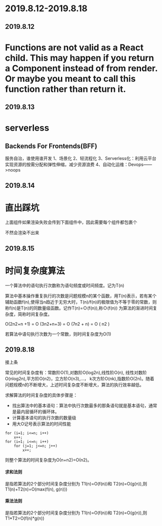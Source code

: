 # 2019.8.12-2019.8.18

## 2019.8.12

# Functions are not valid as a React child. This may happen if you return a Component instead of <Component /> from render. Or maybe you meant to call this function rather than return it.

## 2019.8.13
# serverless
## Backends For Frontends(BFF)
服务自治，谁使用谁开发
1、场景化
2、轻流程化
3、Serverless化：利用云平台实现资源的按需分配和弹性伸缩，减少资源浪费
4、自动化运维：Devops——>noops

## 2019.8.14
# 直出踩坑
上面组件如果渲染失败会传到下面组件中，因此需要每个组件都包裹个<div>不然会渲染不出来

## 2019.8.15
# 时间复杂度算法
一个算法中的语句执行次数称为语句频度或时间频度。记为T(n)

算法中基本操作重复执行的次数是问题规模n的某个函数，用T(n)表示，若有某个辅助函数f(n),使得当n趋近于无穷大时，T(n)/f(n)的极限值为不等于零的常数，则称f(n)是T(n)的同数量级函数。记作T(n)=Ｏ(f(n)),称Ｏ(f(n)) 为算法的渐进时间复杂度，简称时间复杂度。

O(2n2+n +1) = O (3n2+n+3) = O (7n2 + n) = O ( n2 ) 

若算法中语句执行次数为一个常数，则时间复杂度为O(1)

## 2019.8.18
接上条

常见的时间复杂度有：常数阶O(1),对数阶O(log2n),线性阶O(n), 线性对数阶O(nlog2n),平方阶O(n2)，立方阶O(n3),...， k次方阶O(nk),指数阶O(2n)。随着问题规模n的不断增大，上述时间复杂度不断增大，算法的执行效率越低。

求解算法的时间复杂度的具体步骤是：
- 找出算法中的基本语句：算法中执行次数最多的那条语句就是基本语句，通常是最内层循环的循环体。
- 计算基本语句的执行次数的数量级
- 用大Ο记号表示算法的时间性能

```
for (i=1; i<=n; i++)
    x++;
for (i=1; i<=n; i++)
    for (j=1; j<=n; j++)
        x++;
```

则整个算法的时间复杂度为Ο(n+n2)=Ο(n2)。

#### 求和法则
是指若算法的2个部分时间复杂度分别为 T1(n)=O(f(n))和 T2(n)=O(g(n)),则 T1(n)+T2(n)=O(max(f(n), g(n)))

#### 乘法法则
是指若算法的2个部分时间复杂度分别为 T1(n)=O(f(n))和 T2(n)=O(g(n)),则 T1*T2=O(f(n)*g(n))